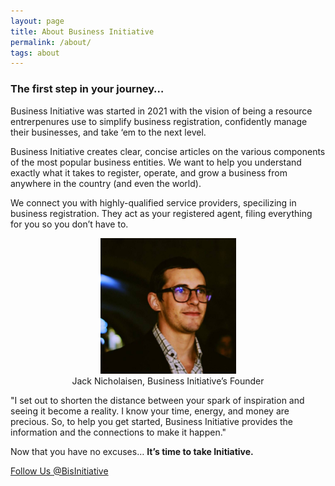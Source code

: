```yaml
---
layout: page
title: About Business Initiative
permalink: /about/
tags: about
---
```


### The first step in your journey…

Business Initiative was started in 2021 with the vision of being a resource entrerpenures use to simplify business registration, confidently manage their businesses, and take ‘em to the next level.

Business Initiative creates clear, concise articles on the various components of the most popular business entities. We want to help you understand exactly what it takes to register, operate, and grow a business from anywhere in the country (and even the world). 

We connect you with highly-qualified service providers, specilizing in business registration. They act as your registered agent, filing everything for you so you don’t have to. 

<figure>
<center>
<img alt="businessinitiative.org" src="/images/jack-nicholaisen-business-initiative.jpeg" width="217" height="217"/> 
<footer> Jack Nicholaisen, Business Initiative’s Founder
</footer>
</center>
  </figure>

"I set out to shorten the distance between your spark of inspiration and seeing it become a reality. I know your time, energy, and money are precious. So, to help you get started, Business Initiative provides the information and the connections to make it happen." 

Now that you have no excuses… **It’s time to take Initiative.**


<a href="https://twitter.com/BisInitiative?ref_src=twsrc%5Etfw" class="twitter-follow-button" data-size="large" data-show-count="false">Follow Us @BisInitiative</a><script async src="https://platform.twitter.com/widgets.js" charset="utf-8"></script>
